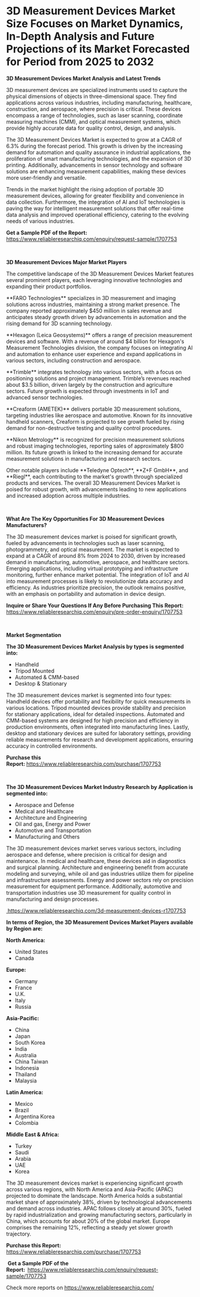 <p><h1>3D Measurement Devices Market Size Focuses on Market Dynamics, In-Depth Analysis and Future Projections of its Market Forecasted for Period from 2025 to 2032</h1></p><p><strong>3D Measurement Devices Market Analysis and Latest Trends</strong></p>
<p><p>3D measurement devices are specialized instruments used to capture the physical dimensions of objects in three-dimensional space. They find applications across various industries, including manufacturing, healthcare, construction, and aerospace, where precision is critical. These devices encompass a range of technologies, such as laser scanning, coordinate measuring machines (CMM), and optical measurement systems, which provide highly accurate data for quality control, design, and analysis.</p><p>The 3D Measurement Devices Market is expected to grow at a CAGR of 6.3% during the forecast period. This growth is driven by the increasing demand for automation and quality assurance in industrial applications, the proliferation of smart manufacturing technologies, and the expansion of 3D printing. Additionally, advancements in sensor technology and software solutions are enhancing measurement capabilities, making these devices more user-friendly and versatile.</p><p>Trends in the market highlight the rising adoption of portable 3D measurement devices, allowing for greater flexibility and convenience in data collection. Furthermore, the integration of AI and IoT technologies is paving the way for intelligent measurement solutions that offer real-time data analysis and improved operational efficiency, catering to the evolving needs of various industries.</p></p>
<p><strong>Get a Sample PDF of the Report:&nbsp;</strong> <a href="https://www.reliableresearchiq.com/enquiry/request-sample/1707753?utm_campaign=2277&utm_medium=2&utm_source=Github&utm_content=ia&utm_term=25032025&utm_id=3d-measurement-devices">https://www.reliableresearchiq.com/enquiry/request-sample/1707753</a></p>
<p>&nbsp;</p>
<p><strong>3D Measurement Devices Major Market Players</strong></p>
<p><p>The competitive landscape of the 3D Measurement Devices Market features several prominent players, each leveraging innovative technologies and expanding their product portfolios.</p><p>**FARO Technologies** specializes in 3D measurement and imaging solutions across industries, maintaining a strong market presence. The company reported approximately $450 million in sales revenue and anticipates steady growth driven by advancements in automation and the rising demand for 3D scanning technology.</p><p>**Hexagon (Leica Geosystems)** offers a range of precision measurement devices and software. With a revenue of around $4 billion for Hexagon's Measurement Technologies division, the company focuses on integrating AI and automation to enhance user experience and expand applications in various sectors, including construction and aerospace.</p><p>**Trimble** integrates technology into various sectors, with a focus on positioning solutions and project management. Trimble’s revenues reached about $3.5 billion, driven largely by the construction and agriculture sectors. Future growth is expected through investments in IoT and advanced sensor technologies.</p><p>**Creaform (AMETEK)** delivers portable 3D measurement solutions, targeting industries like aerospace and automotive. Known for its innovative handheld scanners, Creaform is projected to see growth fueled by rising demand for non-destructive testing and quality control procedures.</p><p>**Nikon Metrology** is recognized for precision measurement solutions and robust imaging technologies, reporting sales of approximately $800 million. Its future growth is linked to the increasing demand for accurate measurement solutions in manufacturing and research sectors.</p><p>Other notable players include **Teledyne Optech**, **Z+F GmbH**, and **Riegl**, each contributing to the market's growth through specialized products and services. The overall 3D Measurement Devices Market is poised for robust growth, with advancements leading to new applications and increased adoption across multiple industries.</p></p>
<p>&nbsp;</p>
<p><strong>What Are The Key Opportunities For 3D Measurement Devices Manufacturers?</strong></p>
<p><p>The 3D measurement devices market is poised for significant growth, fueled by advancements in technologies such as laser scanning, photogrammetry, and optical measurement. The market is expected to expand at a CAGR of around 8% from 2024 to 2030, driven by increased demand in manufacturing, automotive, aerospace, and healthcare sectors. Emerging applications, including virtual prototyping and infrastructure monitoring, further enhance market potential. The integration of IoT and AI into measurement processes is likely to revolutionize data accuracy and efficiency. As industries prioritize precision, the outlook remains positive, with an emphasis on portability and automation in device design.</p></p>
<p><strong>Inquire or Share Your Questions If Any Before Purchasing This Report:</strong> <a href="https://www.reliableresearchiq.com/enquiry/pre-order-enquiry/1707753?utm_campaign=2277&utm_medium=2&utm_source=Github&utm_content=ia&utm_term=25032025&utm_id=3d-measurement-devices">https://www.reliableresearchiq.com/enquiry/pre-order-enquiry/1707753</a></p>
<p>&nbsp;</p>
<p><strong>Market Segmentation</strong></p>
<p><strong>The 3D Measurement Devices Market Analysis by types is segmented into:</strong></p>
<p><ul><li>Handheld</li><li>Tripod Mounted</li><li>Automated & CMM-based</li><li>Desktop & Stationary</li></ul></p>
<p><p>The 3D measurement devices market is segmented into four types: Handheld devices offer portability and flexibility for quick measurements in various locations. Tripod mounted devices provide stability and precision for stationary applications, ideal for detailed inspections. Automated and CMM-based systems are designed for high precision and efficiency in production environments, often integrated into manufacturing lines. Lastly, desktop and stationary devices are suited for laboratory settings, providing reliable measurements for research and development applications, ensuring accuracy in controlled environments.</p></p>
<p><strong>Purchase this Report:&nbsp;</strong><a href="https://www.reliableresearchiq.com/purchase/1707753?utm_campaign=2277&utm_medium=2&utm_source=Github&utm_content=ia&utm_term=25032025&utm_id=3d-measurement-devices">https://www.reliableresearchiq.com/purchase/1707753</a></p>
<p>&nbsp;</p>
<p><strong>The 3D Measurement Devices Market Industry Research by Application is segmented into:</strong></p>
<p><ul><li>Aerospace and Defense</li><li>Medical and Healthcare</li><li>Architecture and Engineering</li><li>Oil and gas, Energy and Power</li><li>Automotive and Transportation</li><li>Manufacturing and Others</li></ul></p>
<p><p>The 3D measurement devices market serves various sectors, including aerospace and defense, where precision is critical for design and maintenance. In medical and healthcare, these devices aid in diagnostics and surgical planning. Architecture and engineering benefit from accurate modeling and surveying, while oil and gas industries utilize them for pipeline and infrastructure assessments. Energy and power sectors rely on precision measurement for equipment performance. Additionally, automotive and transportation industries use 3D measurement for quality control in manufacturing and design processes.</p></p>
<p><a href="https://www.reliableresearchiq.com/3d-measurement-devices-r1707753?utm_campaign=2277&utm_medium=2&utm_source=Github&utm_content=ia&utm_term=25032025&utm_id=3d-measurement-devices">&nbsp;https://www.reliableresearchiq.com/3d-measurement-devices-r1707753</a></p>
<p><strong>In terms of Region, the 3D Measurement Devices Market Players available by Region are:</strong></p>
<p>
    <p> <strong> North America: </strong>
        <ul>
            <li>United States</li>
            <li>Canada</li>
        </ul>
        </p> 
    <p> <strong> Europe: </strong>
        <ul>
            <li>Germany</li>
            <li>France</li>
            <li>U.K.</li>
            <li>Italy</li>
            <li>Russia</li>
        </ul>
        </p> 
    <p> <strong> Asia-Pacific: </strong>
        <ul>
            <li>China</li>
            <li>Japan</li>
            <li>South Korea</li>
            <li>India</li>
            <li>Australia</li>
            <li>China Taiwan</li>
            <li>Indonesia</li>
            <li>Thailand</li>
            <li>Malaysia</li>
        </ul>
        </p> 
    <p> <strong> Latin America: </strong>
        <ul>
            <li>Mexico</li>
            <li>Brazil</li>
            <li>Argentina Korea</li>
            <li>Colombia</li>
        </ul>
        </p> 
    <p> <strong> Middle East & Africa: </strong>
        <ul>
            <li>Turkey</li>
            <li>Saudi</li>
            <li>Arabia</li>
            <li>UAE</li>
            <li>Korea</li>
        </ul>
    </p>
    </p>
<p><p>The 3D measurement devices market is experiencing significant growth across various regions, with North America and Asia-Pacific (APAC) projected to dominate the landscape. North America holds a substantial market share of approximately 38%, driven by technological advancements and demand across industries. APAC follows closely at around 30%, fueled by rapid industrialization and growing manufacturing sectors, particularly in China, which accounts for about 20% of the global market. Europe comprises the remaining 12%, reflecting a steady yet slower growth trajectory.</p></p>
<p><strong>Purchase this Report: </strong><a href="https://www.reliableresearchiq.com/purchase/1707753?utm_campaign=2277&utm_medium=2&utm_source=Github&utm_content=ia&utm_term=25032025&utm_id=3d-measurement-devices">https://www.reliableresearchiq.com/purchase/1707753</a></p>
<p>&nbsp;<strong>Get a Sample PDF of the Report:&nbsp;&nbsp;</strong><a href="https://www.reliableresearchiq.com/enquiry/request-sample/1707753?utm_campaign=2277&utm_medium=2&utm_source=Github&utm_content=ia&utm_term=25032025&utm_id=3d-measurement-devices">https://www.reliableresearchiq.com/enquiry/request-sample/1707753</a></p>
<p><strong></strong></p>
<p>Check more reports on <a href="https://www.reliableresearchiq.com/?utm_campaign=2277&utm_medium=2&utm_source=Github&utm_content=ia&utm_term=25032025&utm_id=3d-measurement-devices">https://www.reliableresearchiq.com/</a></p>